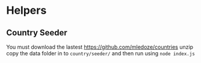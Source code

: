 # Helpers

## Country Seeder
You must download the lastest https://github.com/mledoze/countries unzip copy
the data folder in to `country/seeder/` and then run using `node index.js`
